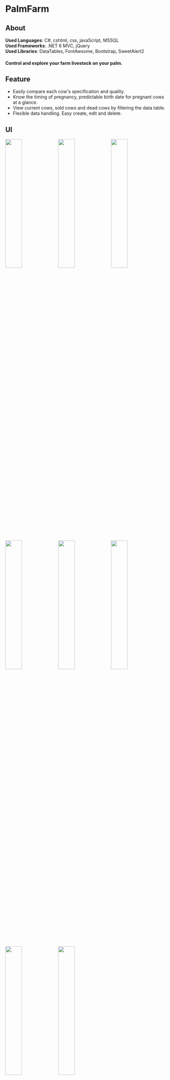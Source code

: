 # PalmFarm
## About
**Used Languages**: C#, cshtml, css, javaScript, MSSQL </br>
**Used Frameworks**: .NET 6 MVC, jQuery </br>
**Used Libraries**: DataTables, FontAwsome, Bootstrap, SweetAlert2 </br>

#### Control and explore your farm livestock on your palm.

## Feature
* Easily compare each cow's specification and quality.
* Know the timing of pregnancy, predictable birth date for pregnant cows at a glance.
* View current cows, sold cows and dead cows by filtering the data table.
* Flexible data handling. Easy create, edit and delete.
## UI
<p style="float-left">
  
<img src="https://user-images.githubusercontent.com/89232984/149607443-9e0994d9-58a0-4320-85a4-bafccc2755c7.png" width="32%" height="32%" />
<img src="https://user-images.githubusercontent.com/89232984/149607458-24083099-6e4d-4c6c-9b47-2d3f3dc3cc3d.png" width="32%" height="32%" />      
<img src="https://user-images.githubusercontent.com/89232984/149607465-022a4e1d-fbfd-4e12-8186-cda85564a86c.png" width="32%" height="32%" />    
<img src="https://user-images.githubusercontent.com/89232984/149607508-5d8446d4-1f24-4b3c-80ec-183db2c43137.png" width="32%" height="32%" />
<img src="https://user-images.githubusercontent.com/89232984/149607527-810b4dfe-de24-4a88-ae1b-7f36436b87db.png" width="32%" height="32%" />
<img src="https://user-images.githubusercontent.com/89232984/149607649-85de89fe-8de8-475e-b92e-7a34a00c1d72.png" width="32%" height="32%" />
</p>
<p style="float-left">
 <img src="https://user-images.githubusercontent.com/89232984/149607558-fe4f2b44-23a0-47ec-925a-402ddcd6bdbf.png" width="32%" height="32%" />
  <img src="https://user-images.githubusercontent.com/89232984/149607593-9d8d6db4-1a9a-4f36-a9ae-59a3d17e0361.png" width="32%" height="32%" />
 </p>




 





